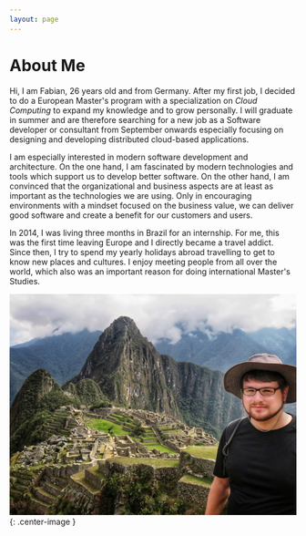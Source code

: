 ```yaml
---
layout: page
---
```


# About Me

Hi, I am Fabian, 26 years old and from Germany. After my first job, I decided to do a European Master's program with a specialization on _Cloud Computing_ to expand my knowledge and to grow personally. I will graduate in summer and are therefore searching for a new job as a Software developer or consultant from September onwards especially focusing on designing and developing distributed cloud-based applications. 

I am especially interested in modern software development and architecture. On the one hand, I am fascinated by modern technologies and tools which support us to develop better software. On the other hand, I am convinced that the organizational and business aspects are at least as important as the technologies we are using. Only in encouraging environments with a mindset focused on the business value, we can deliver good software and create a benefit for our customers and users.

In 2014, I was living three months in Brazil for an internship. For me, this was the first time leaving Europe and I directly became a travel addict. Since then, I try to spend my yearly holidays abroad travelling to get to know new places and cultures. I enjoy meeting people from all over the world, which also was an important reason for doing international Master's Studies.

![](/assets/images/machu_picchu.png){: .center-image }

